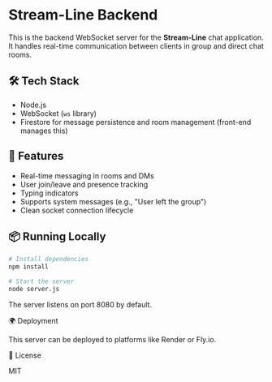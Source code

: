 # Stream-Line Backend

This is the backend WebSocket server for the **Stream-Line** chat application. It handles real-time communication between clients in group and direct chat rooms.

## 🛠️ Tech Stack

- Node.js
- WebSocket (`ws` library)
- Firestore for message persistence and room management (front-end manages this)

## 🚀 Features

- Real-time messaging in rooms and DMs
- User join/leave and presence tracking
- Typing indicators
- Supports system messages (e.g., "User left the group")
- Clean socket connection lifecycle

## 📦 Running Locally

```bash
# Install dependencies
npm install

# Start the server
node server.js
```

The server listens on port 8080 by default.

🌍 Deployment

This server can be deployed to platforms like Render or Fly.io.

📄 License

MIT
